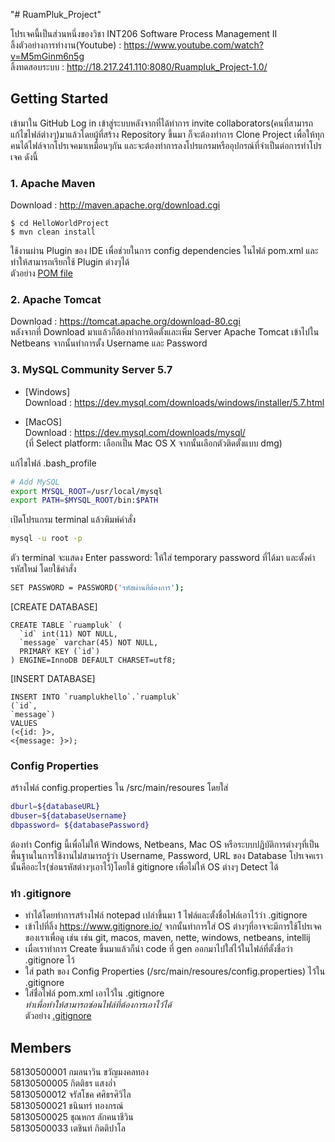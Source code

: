"# RuamPluk_Project" 

โปรเจคนี้เป็นส่วนหนึ่งของวิชา INT206 Software Process Management II<br>
ลิ้งตัวอย่างการทำงาน(Youtube) : https://www.youtube.com/watch?v=M5mGinm6n5g<br>
ลิ้งทดสอบระบบ : http://18.217.241.110:8080/Ruampluk_Project-1.0/

## Getting Started
เข้ามาใน GitHub Log in เข้าสู่ระบบหลังจากที่ได้ทำการ invite collaborators(คนที่สามารถแก้ไขไฟล์ต่างๆ)มาแล้วโดยผู้ที่สร้าง Repository ขึ้นมา
ก็จะต้องทำการ Clone Project เพื่อให้ทุกคนได้ไฟล์จากโปรเจคมาเหมือนๆกัน และจะต้องทำการลงโปรแกรมหรืออุปกรณ์ที่จำเป็นต่อการทำโปรเจค ดังนี้

### 1. Apache Maven
Download : http://maven.apache.org/download.cgi 
```
$ cd HelloWorldProject
$ mvn clean install
```
ใช้งานผ่าน Plugin ของ IDE เพื่อช่วยในการ config dependencies ในไฟล์ pom.xml และทำให้สามารถเรียกใช้ Plugin ต่างๆได้ <br/>
ตัวอย่าง [POM file](https://github.com/jaratchock11/HelloWorld_Ruampluk/blob/master/pom.xml)

### 2. Apache Tomcat  

Download : https://tomcat.apache.org/download-80.cgi   
หลังจากที่ Download มาเแล้วก็ต้องทำการติดตั้งและเพิ่ม Server Apache Tomcat เข้าไปใน Netbeans จากนั้นทำการตั้ง Username และ Password

### 3. MySQL Community Server 5.7
* [Windows]  
Download : https://dev.mysql.com/downloads/windows/installer/5.7.html  

* [MacOS]  
Download : https://dev.mysql.com/downloads/mysql/  
(ที่ Select platform: เลือกเป็น Mac OS X จากนั้นเลือกตัวติดตั้งแบบ dmg)  

แก้ไขไฟล์ .bash_profile
```bash
# Add MySQL 
export MYSQL_ROOT=/usr/local/mysql 
export PATH=$MYSQL_ROOT/bin:$PATH
```
เปิดโปรแกรม terminal แล้วพิมพ์คำสั่ง  

```bash
mysql -u root -p
```
ตัว terminal จะแสดง Enter password: ให้ใส่ temporary password ที่ได้มา
และตั้งค่ารหัสใหม่ โดยใช้คำสั่ง  

```bash
SET PASSWORD = PASSWORD('รหัสผ่านที่ต้องการ'); 
```
[CREATE DATABASE]
```
CREATE TABLE `ruampluk` (
  `id` int(11) NOT NULL,
  `message` varchar(45) NOT NULL,
  PRIMARY KEY (`id`)
) ENGINE=InnoDB DEFAULT CHARSET=utf8;
```

[INSERT DATABASE]
```
INSERT INTO `ruamplukhello`.`ruampluk`
(`id`,
`message`)
VALUES
(<{id: }>,
<{message: }>);
```

### Config Properties
สร้างไฟล์ config.properties ใน /src/main/resoures โดยใส่

```bash
dburl=${databaseURL}
dbuser=${databaseUsername}
dbpassword= ${databasePassword}
```
ต้องทำ Config นี้เพื่อไม่ให้ Windows, Netbeans, Mac OS หรือระบบปฏิบัติการต่างๆที่เป็นพื้นฐานในการใช้งานไม่่สามารถรู้ว่า Username, Password, URL ของ Database โปรเจคเรานั้นคืออะไร(ซ่อนรหัสต่างๆเอาไว้)โดยใช้ gitignore เพื่อไม่ให้ OS ต่างๆ Detect ได้ 

### ทำ .gitignore
- ทำได้โดยทำการสร้างไฟล์ notepad เปล่าขึ้นมา 1 ไฟล์และตั้งชื่อไฟล์เอาไว้ว่า .gitignore 
- เข้าไปที่ลิ้ง https://www.gitignore.io/ จากนั้นทำการใส่ OS ต่างๆที่อาจจะมีการใช้โปรเจคของเราเพื่อดู เช่น เช่น git, macos, maven, nette, windows, netbeans, intellij 
- เมื่อเราทำการ Create ขึ้นมาแล้วก็นำ code ที่ gen ออกมาไปใส่ไว้ในไฟล์ที่ตั้งชื่อว่า .gitignore ไว้ 
- ใส่ path ของ Config Properties (/src/main/resoures/config.properties) ไว้ใน .gitignore 
- ใส่ชื่อไฟล์ pom.xml เอาไว้ใน .gitignore <br>
*ทำเพื่อทำให้สามารถซ่อนไฟล์ที่ต้องการเอาไว้ได้ <br>*
ตัวอย่าง [.gitignore](https://github.com/jaratchock11/HelloWorld_Ruampluk/blob/master/.gitignore)
## Members
58130500001 กมลนาวิน ขวัญมงคลทอง<br> 
58130500005 กิตติธร แสงอ่ำ<br>
58130500012 จรัสโชค ศศิธรศิวิไล<br>
58130500021 ชนินทร์ ทองกรณ์<br>
58130500025 ชุณหกร ลักคนาชีวิน<br>
58130500033 เตชินท์ กิตติปาโล<br>
